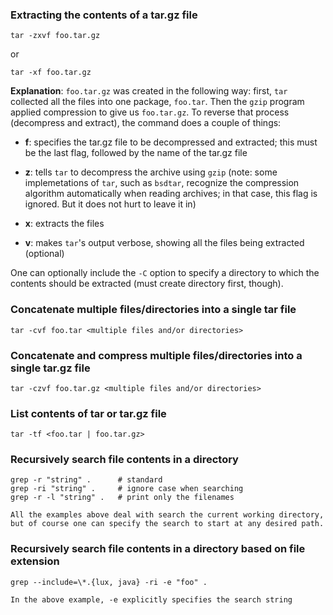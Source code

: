 ### Extracting the contents of a tar.gz file
    
    tar -zxvf foo.tar.gz

or 

    tar -xf foo.tar.gz

**Explanation**: `foo.tar.gz` was created in the following way:
first, `tar` collected all the files into one package, `foo.tar`.
Then the `gzip` program applied compression to give us `foo.tar.gz`.
To reverse that process (decompress and extract), the command does
a couple of things:

* **f**: specifies the tar.gz file to be decompressed and extracted;
         this must be the last flag, followed by the name of the
         tar.gz file

* **z**: tells `tar` to decompress the archive using `gzip`
         (note: some implemetations of `tar`, such as `bsdtar`, recognize
         the compression algorithm automatically when reading archives;
         in that case, this flag is ignored. But it does not hurt to
         leave it in)

* **x**: extracts the files

* **v**: makes `tar`'s output verbose, showing all the files being
         extracted (optional)

One can optionally include the `-C` option to specify a directory to which the
contents should be extracted (must create directory first, though).

### Concatenate multiple files/directories into a single tar file

    tar -cvf foo.tar <multiple files and/or directories>

### Concatenate and compress multiple files/directories into a single tar.gz file

    tar -czvf foo.tar.gz <multiple files and/or directories>

### List contents of tar or tar.gz file

    tar -tf <foo.tar | foo.tar.gz>

### Recursively search file contents in a directory

    grep -r "string" .      # standard
    grep -ri "string" .     # ignore case when searching
    grep -r -l "string" .   # print only the filenames

    All the examples above deal with search the current working directory,
    but of course one can specify the search to start at any desired path.

### Recursively search file contents in a directory based on file extension

    grep --include=\*.{lux, java} -ri -e "foo" .

    In the above example, -e explicitly specifies the search string
